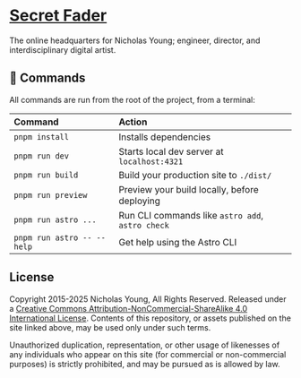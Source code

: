# [Secret Fader](https://secretfader.com)

The online headquarters for Nicholas Young; engineer, director, and interdisciplinary digital artist.

## 🧞 Commands

All commands are run from the root of the project, from a terminal:

| Command                   | Action                                           |
| :------------------------ | :----------------------------------------------- |
| `pnpm install`             | Installs dependencies                            |
| `pnpm run dev`             | Starts local dev server at `localhost:4321`      |
| `pnpm run build`           | Build your production site to `./dist/`          |
| `pnpm run preview`         | Preview your build locally, before deploying     |
| `pnpm run astro ...`       | Run CLI commands like `astro add`, `astro check` |
| `pnpm run astro -- --help` | Get help using the Astro CLI                     |

## License

Copyright 2015-2025 Nicholas Young, All Rights Reserved. Released under a [Creative Commons Attribution-NonCommercial-ShareAlike 4.0 International License](https://creativecommons.org/licenses/by-nc-sa/4.0/). Contents of this repository, or assets published on the site linked above, may be used only under such terms.

Unauthorized duplication, representation, or other usage of likenesses of any individuals who appear on this site (for commercial or non-commercial purposes) is strictly prohibited, and may be pursued as is allowed by law.

